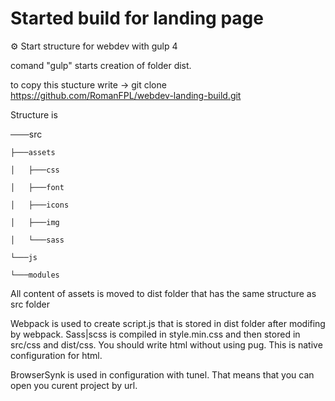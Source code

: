 # Started build for landing page
⚙️ Start  structure for webdev with gulp 4

comand "gulp" starts creation of folder dist.


to copy this stucture write → git clone https://github.com/RomanFPL/webdev-landing-build.git

Structure is 

───src

    ├───assets
    
    │   ├───css
    
    │   ├───font
    
    │   ├───icons
    
    │   ├───img
    
    │   └───sass
    
    └───js
    
    └───modules
      
 All content of assets is moved to dist folder that has the same structure as src folder
 
 Webpack is used to create script.js that is stored in dist folder after modifing by webpack.
 Sass|scss is compiled in style.min.css and then stored in src/css and dist/css.
 You should write html without using pug. This is native configuration for html.
 
 BrowserSynk is used in configuration with tunel. That means that you can open you curent project by url.

